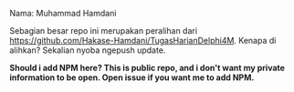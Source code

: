 
Nama: Muhammad Hamdani



Sebagian besar repo ini merupakan peralihan dari https://github.com/Hakase-Hamdani/TugasHarianDelphi4M. Kenapa di alihkan? Sekalian nyoba ngepush update.



**Should i add NPM here? This is public repo, and i don't want my private information to be open. Open issue if you want me to add NPM.**
